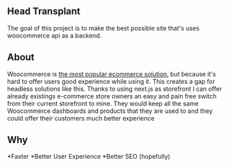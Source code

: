 ## Head Transplant

The goal of this project is to make the best possible site that's uses woocommerce api as a backend.

## About

Woocommerce is [the most popular ecommerce solution.](https://almanac.httparchive.org/en/2021/ecommerce) but because it's hard to offer users good experience while using it. This creates a gap for headless solutions like this. Thanks to using next.js as storefront I can offer already existings e-commerce store owners an easy and pain free switch from their current storefront to mine. They would keep all the same Woocommerce dashboards and products that they are used to and they could offer their customers much better experience

## Why

*Faster
*Better User Experience
\*Better SEO (hopefully)
